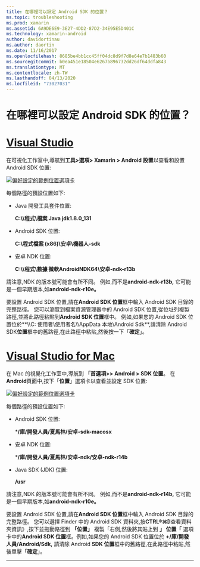 ```yaml
---
title: 在哪裡可以設定 Android SDK 的位置？
ms.topic: troubleshooting
ms.prod: xamarin
ms.assetid: 6A9DE6E9-3E27-4DD2-87D2-34E95E5D401C
ms.technology: xamarin-android
author: davidortinau
ms.author: daortin
ms.date: 11/16/2017
ms.openlocfilehash: 8685be4bb1cc45ff04dc8d9f7d8e64e7b1483b60
ms.sourcegitcommit: b0ea451e18504e6267b896732dd26df64ddfa843
ms.translationtype: MT
ms.contentlocale: zh-TW
ms.lasthandoff: 04/13/2020
ms.locfileid: "73027031"
---
```

# <a name="where-can-i-set-my-android-sdk-locations"></a>在哪裡可以設定 Android SDK 的位置？

# <a name="visual-studio"></a>[Visual Studio](#tab/windows)

在可視化工作室中,導航到**工具>選項> Xamarin > Android 設置**以查看和設置 Android SDK 位置:

[![偏好設定的範例位置選項卡](android-sdk-location-images/win/01-locations-sml.png)](android-sdk-location-images/win/01-locations.png#lightbox)

每個路徑的預設位置如下:

- Java 開發工具套件位置: 

    **C:\\\\程式\\檔案 Java jdk1.8.0_131**

- Android SDK 位置: 

    **C:\\程式檔案 (x86)\\安卓\\機器人-sdk**

- 安卓 NDK 位置: 

    **C:\\\\程式\\數據 微軟AndroidNDK64\\安卓-ndk-r13b**

請注意,NDK 的版本號可能會有所不同。 例如,而不是**android-ndk-r13b,** 它可能是一個早期版本,如**android-ndk-r10e。**

要設置 Android SDK 位置,請在**Android SDK 位置**框中輸入 Android SDK 目錄的完整路徑。 您可以瀏覽到檔案資源管理器中的 Android SDK 位置,從位址列複製路徑,並將此路徑粘貼到**Android SDK 位置**框中。
例如,如果您的 Android SDK 位置位於**\\\\C: 使用者\\使用者名\\\\AppData 本地\\Android Sdk**,請清除 Android SDK**位置**框中的舊路徑,在此路徑中粘貼,然後按一下「**確定**」。

# <a name="visual-studio-for-mac"></a>[Visual Studio for Mac](#tab/macos)

在 Mac 的視覺化工作室中,導航到 **「首選項>> Android > SDK 位置**。 在**Android**頁面中,按下「**位置**」選項卡以查看並設定 SDK 位置:

[![偏好設定的範例位置選項卡](android-sdk-location-images/mac/01-locations-sml.png)](android-sdk-location-images/mac/01-locations.png#lightbox)

每個路徑的預設位置如下:

- Android SDK 位置: 

    ***/庫/開發人員/夏馬林/安卓-sdk-macosx**

- 安卓 NDK 位置: 

    ***/庫/開發人員/夏馬林/安卓-ndk/安卓-ndk-r14b**

- Java SDK (JDK) 位置: 

    **/usr**

請注意,NDK 的版本號可能會有所不同。 例如,而不是**android-ndk-r14b,** 它可能是一個早期版本,如**android-ndk-r10e。**

要設置 Android SDK 位置,請在**Android SDK 位置**框中輸入 Android SDK 目錄的完整路徑。 您可以選擇 Finder 中的 Android SDK 資料夾,按**CTRL®&#8984;[I**查看資料夾資訊》,按下並拖動路徑到 **「位置」** 複製「右側,然後將其貼上到 **」 位置「** 選項卡中的**Android SDK 位置**框。例如,如果您的 Android SDK 位置位於 **+/庫/開發人員/Android/Sdk,** 請清除 Android **SDK 位置**框中的舊路徑,在此路徑中粘貼,然後單擊「**確定**」。

-----
